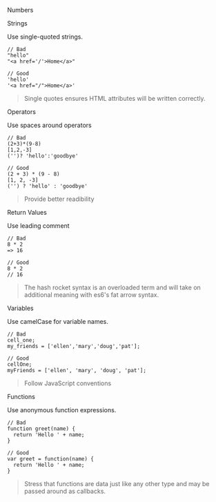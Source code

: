Numbers

Strings

Use single-quoted strings.

```
// Bad
"hello"
"<a href='/'>Home</a>"

// Good
'hello'
'<a href="/">Home</a>'
```

> Single quotes ensures HTML attributes will be written correctly.

Operators

Use spaces around operators

```
// Bad
(2+3)*(9-8)
[1,2,-3]
('')? 'hello':'goodbye'

// Good
(2 + 3) * (9 - 8)
[1, 2, -3]
('') ? 'hello' : 'goodbye'

```

> Provide better readibility

Return Values

Use leading comment

```
// Bad
8 * 2
=> 16

// Good
8 * 2
// 16
```

> The hash rocket syntax is an overloaded term and will take on additional
> meaning with es6's fat arrow syntax.

Variables

Use camelCase for variable names.

```
// Bad
cell_one;
my_friends = ['ellen','mary','doug','pat'];

// Good
cellOne;
myFriends = ['ellen', 'mary', 'doug', 'pat'];
```

> Follow JavaScript conventions

Functions

Use anonymous function expressions.

```
// Bad
function greet(name) {
  return 'Hello ' + name;
}

// Good
var greet = function(name) {
  return 'Hello ' + name;
}
```

> Stress that functions are data just like any other type and may be passed
> around as callbacks.
